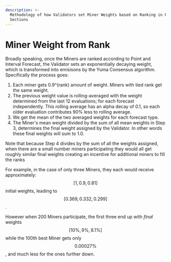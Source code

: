 ```yaml
---
description: >-
  Methodology of how Validators set Miner Weights based on Ranking in Previous
  Sections
---
```


# Miner Weight from Rank

Broadly speaking, once the Miners are ranked according to Point and Interval Forecast, the Validator sets an exponentially decaying weight, which is transformed into emisisons by the Yuma Consensus algorithm.  Specifically the process goes:

1. Each miner gets 0.9^(rank) amount of weight.  Miners with tied rank get the same weight.
2. The previous weight value is rolling-averaged with the weight determined from the last 12 evaluations; for each forecast independently.  This rolling average has an alpha decay of 0.1, so each older evaluation contributes 90% less to rolling average.&#x20;
3. We get the mean of the two averaged weights for each forecast type.
4. The Miner's mean weight divided by the sum of all mean weights in Step 3, determines the final weight assigned by the Validator.  In other words these final weights will sum to 1.0.

Note that because Step 4 divides by the sum of all the weights assigned, when there are a small number miners participating they would all get roughly similar final weights creating an incentive for additional miners to fill the ranks

For example, in the case of only three Miners, they each would receive approximately: $$[1, 0.9, 0.81]$$ initial weights, leading to $$[0.369, 0.332, 0.299]$$.&#x20;

However when 200 Miners participate, the first three end up with _final_ weights $$[ 10\%, 9\%,  8.1\%]$$ while the 100th best Miner gets only $$0.00027 \%$$, and much less for the ones further down.
